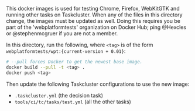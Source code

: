 This docker images is used for testing Chrome, Firefox, WebKitGTK and running
other tasks on Taskcluster. When any of the files in this directory change, the
images must be updated as well. Doing this requires you be part of the
'webplatformtests' organization on Docker Hub; ping @Hexcles or @stephenmcgruer
if you are not a member.

In this directory, run the following, where `<tag>` is of the form
`webplatformtests/wpt:{current-version + 0.01}`:

```sh
# --pull forces Docker to get the newest base image.
docker build --pull -t <tag> .
docker push <tag>
```

Then update the following Taskcluster configurations to use the new image:
* `.taskcluster.yml` (the decision task)
* `tools/ci/tc/tasks/test.yml` (all the other tasks)
